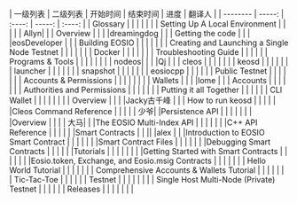 | 一级列表        | 二级列表   |  开始时间  | 结束时间        | 进度   |  翻译人  |
| --------   | -----:  | :----:   | -----:  | :----:  |
| Glossary    |  |        | | | |
|   Setting Up A Local Environment     |     |    | | | Allyn|
|         |    Overview   |   | | |dreamingdog |
|         | Getting the code |        | | |eosDeveloper |
|          |  Building EOSIO   |     | | | |
|        |    Creating and Launching a Single Node Testnet  |  | | | |
|        |  Docker   |    | | | |
|         | Troubleshooting Guide      |   | | | |
|   Programs & Tools     |  |        | | | |
|        |     nodeos|     | | |Qj |
|        |   cleos  |    | | | |
|         |    keosd   |   | | | |
|         | launcher |        | | | |
|        |    snapshot |     | | | |
|        |   eosiocpp  |    | | | |
|   Public Testnet      |       |   | | | |
|   Accounts & Permissions  |  |        | | | |
|        |   Wallets  |     | | |lome |
|       |    Accounts  |  | | | |
|       |  Authorities and Permissions    |  | | | |
|       |  Putting it all Together    |  | | | |
|  CLI Wallet     |      |  | | | |
|       |  Overview    |  | |  |Jacky古千峰 |
|       |  How to run keosd    |  | | | |
|Cleos Command Reference       |      |  | |  | 少爷|
|Persistence API       |      |  | | |  |
|       |Overview      |  | |  | 大马|
|       |The EOSIO Multi-Index API      |  | | |  |
|       |C++ API Reference      |  | | | |
|Smart Contracts       |      |  || |alex |
|       |Introduction to EOSIO Smart Contract      |  | | | |
|       |Smart Contract Files      |  | | | |
|       |Debugging Smart Contracts      |  | | | |
|Tutorials        |      |  | | | |
|       |Getting Started with Smart Contracts      |  | | | |
|       |Eosio.token, Exchange, and Eosio.msig Contracts      |  | | | |
|       | Hello World Tutorial     |  | | | |
|       | Comprehensive Accounts & Wallets Tutorial     |  | | | |
|       | Tic-Tac-Toe     |  | | | |
| Testnet       |      |  | | | |
|       |  Single Host Multi-Node (Private) Testnet    |  | | | | 
| Releases      |      |  | | | | |
